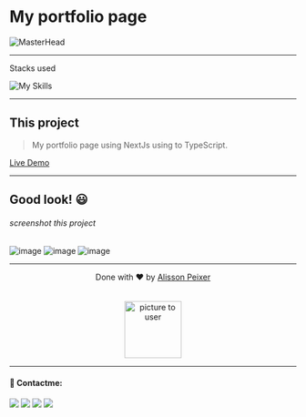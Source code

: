 # My portfolio page

![MasterHead](https://media.discordapp.net/attachments/902734948270759937/1022928123932713110/Frame_1.png)

---

Stacks used<br>

![My Skills](https://skillicons.dev/icons?i=nextjs,react,nodejs,tailwindcss,typescript,scss)

---

## This project

> My portfolio page using NextJs using to TypeScript.

<a href='https://alissonpeixer-dev.vercel.app/'>Live Demo</a>

---

## Good look! 😃

###### screenshot this project
![image](https://github.com/alissonpeixer/alissonpeixer.github.io/assets/48291580/d3f1f705-e516-4f0c-9453-81a921ec7551)
![image](https://github.com/alissonpeixer/alissonpeixer.github.io/assets/48291580/14dae007-b8af-4856-adc5-5a937ec1d07e)
![image](https://github.com/alissonpeixer/alissonpeixer.github.io/assets/48291580/72daeded-92e4-48d1-a0ad-4b2381214f18)


---

<p align="center">
    <span class="copyright">Done with ❤️ by <a href="https://github.com/alizof">Alisson Peixer</a></span>
    <br><br><br>
   <img src="https://avatars.githubusercontent.com/u/89995763" width="100px" alt="picture to user">
</p>

---

#### 📨 Contactme:

[<img src="https://img.shields.io/badge/website-%234285F4.svg?&style=for-the-badge&logo=safari&logoColor=white" />](https://alissonpeixer.github.io)
[<img src="https://img.shields.io/badge/alizof%236011-%237289DA.svg?&style=for-the-badge&logo=discord&logoColor=white" />](https://discord.com/)
[<img src="https://img.shields.io/badge/telegram-%232CA5E0.svg?&style=for-the-badge&logo=telegram&logoColor=white" />](https://t.me/alissonpeixer)
[<img src="https://img.shields.io/badge/mail-%23D14836.svg?&style=for-the-badge&logo=gmail&logoColor=white" />](mailto:alissonpeixer4@gmail.com)
